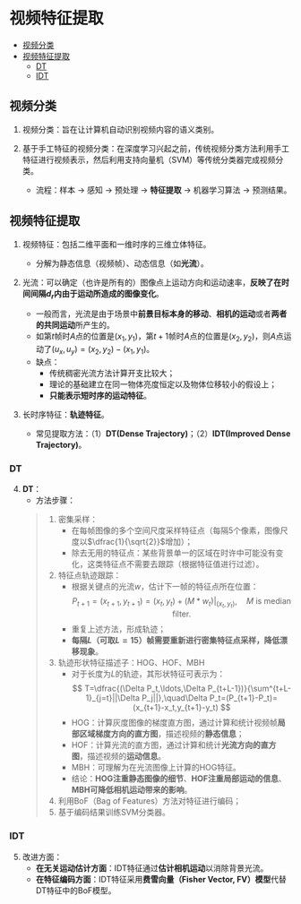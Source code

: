 # 视频特征提取

- [视频分类](#视频分类)
- [视频特征提取](#视频特征提取)
    - [DT](#dt)
    - [IDT](#idt)

## 视频分类

1. 视频分类：旨在让计算机自动识别视频内容的语义类别。

2. 基于手工特征的视频分类：在深度学习兴起之前，传统视频分类方法利用手工特征进行视频表示，然后利用支持向量机（SVM）等传统分类器完成视频分类。
    - 流程：样本 -> 感知 -> 预处理 -> **特征提取** -> 机器学习算法 -> 预测结果。

## 视频特征提取

1. 视频特征：包括二维平面和一维时序的三维立体特征。
    - 分解为静态信息（视频帧）、动态信息（如**光流**）。

2. 光流：可以确定（也许是所有的）图像点上运动方向和运动速率，**反映了在时间间隔$d_r$内由于运动所造成的图像变化**。
    - 一般而言，光流是由于场景中**前景目标本身的移动**、**相机的运动**或者**两者的共同运动**所产生的。
    - 如第$t$帧时$A$点的位置是$(x_1,y_1)$，第$t+1$帧时$A$点的位置是$(x_2,y_2)$，则$A$点运动了$(u_x,u_y)=(x_2,y_2)-(x_1,y_1)$。
    - 缺点：
        - 传统稠密光流方法计算开支比较大；
        - 理论的基础建立在同一物体亮度恒定以及物体位移较小的假设上；
        - **只能表示短时序的运动特征**。

3. 长时序特征：**轨迹特征**。
    - 常见提取方法：（1）**DT(Dense Trajectory)**；（2）**IDT(Improved Dense Trajectory)**。

### DT

4. **DT**：
    - 方法步骤：
    > 1. 密集采样：
    >       - 在每帧图像的多个空间尺度采样特征点（每隔5个像素，图像尺度以$\dfrac{1}{\sqrt{2}}$增加）；
    >       - 除去无用的特征点：某些背景单一的区域在时许中可能没有变化，这类特征点不需要去跟踪（根据特征值进行过滤）。
    > 2. 特征点轨迹跟踪：
    >       - 根据关键点的光流$w$，估计下一帧的特征点所在位置：
    >       $$
    >           P_{t+1}=(x_{t+1},y_{t+1})=(x_t,y_t)+(M*w_t)|_(x_t,y_t),\quad M\text{ is median filter.}
    >       $$
    >       - 重复上述方法，形成轨迹；
    >       - **每隔$L$（可取$L=15$）帧需要重新进行密集特征点采样，降低漂移现象**。
    > 3. 轨迹形状特征描述子：HOG、HOF、MBH
    >       - 对于长度为$L$的轨迹，其形状特征可表示为：
    >       $$
    >           T=\dfrac{(\Delta P_t,\ldots,\Delta P_{t+L-1})}{\sum^{t+L-1}_{j=t}||\Delta P_j||},\quad\Delta P_t=(P_{t+1}-P_t)=(x_{t+1}-x_t,y_{t+1}-y_t)
    >       $$
    >       - HOG：计算灰度图像的梯度直方图，通过计算和统计视频帧**局部区域梯度方向的直方图**，描述视频的**静态信息**；
    >       - HOF：计算光流的直方图，通过计算和统计**光流方向的直方图**，描述视频的**运动信息**。
    >       - MBH：可理解为在光流图像上计算的HOG特征。
    >       - 结论：**HOG注重静态图像的细节**、**HOF注重局部运动的信息**、**MBH可降低相机运动带来的影响**。
    > 4. 利用BoF（Bag of Features）方法对特征进行编码；
    > 5. 基于编码结果训练SVM分类器。

### IDT

5. 改进方面：
    - **在无关运动估计方面**：IDT特征通过**估计相机运动**以消除背景光流。
    - **在特征编码方面**：IDT特征采用**费雪向量（Fisher Vector, FV）模型**代替DT特征中的BoF模型。
